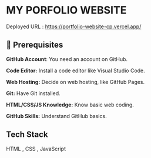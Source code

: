 # MY PORFOLIO WEBSITE
Deployed URL : https://portfolio-website-cp.vercel.app/


## 🚀 Prerequisites
**GitHub Account**: You need an account on GitHub.

**Code Editor:** Install a code editor like Visual Studio Code.

**Web Hosting:** Decide on web hosting, like GitHub Pages.

**Git:** Have Git installed.

**HTML/CSS/JS Knowledge:** Know basic web coding.

**GitHub Skills:** Understand GitHub basics.




## Tech Stack

HTML , CSS , JavaScript 



